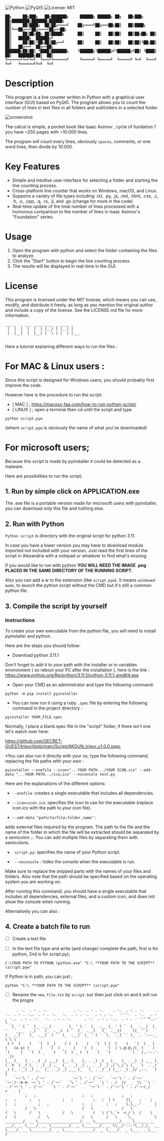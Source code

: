 ![Python](https://img.shields.io/badge/Python-3.x-blue)
![PyQt5](https://img.shields.io/badge/GUI-PyQt5-green)
![License: MIT](https://img.shields.io/badge/License-MIT-yellow)

```
██╗     ██╗███╗   ██╗███████╗     ██████╗ ██████╗ ██╗   ██╗███╗   ██╗████████╗███████╗██████╗ 
██║     ██║████╗  ██║██╔════╝    ██╔════╝██╔═══██╗██║   ██║████╗  ██║╚══██╔══╝██╔════╝██╔══██╗
██║     ██║██╔██╗ ██║█████╗      ██║     ██║   ██║██║   ██║██╔██╗ ██║   ██║   █████╗  ██████╔╝
██║     ██║██║╚██╗██║██╔══╝      ██║     ██║   ██║██║   ██║██║╚██╗██║   ██║   ██╔══╝  ██╔══██╗
███████╗██║██║ ╚████║███████╗    ╚██████╗╚██████╔╝╚██████╔╝██║ ╚████║   ██║   ███████╗██║  ██║
╚══════╝╚═╝╚═╝  ╚═══╝╚══════╝     ╚═════╝ ╚═════╝  ╚═════╝ ╚═╝  ╚═══╝   ╚═╝   ╚══════╝╚═╝  ╚═╝
```

# Description

This program is a line counter written in Python with a graphical user interface (GUI) based on PyQt5. The program allows you to count the number of lines in text files in all folders and subfolders in a selected folder.


![screenshot](https://user-images.githubusercontent.com/92639080/233869398-2340f6df-4e78-4a7a-b2e4-e84be2441aef.png)

The calcul is simple, a pocket book like Isaac Asimov , cycle of fundation 1 you have ~250 pages with ~10.000 lines.

The program will count every lines, obviously `spaces`, comments, or one word lines, then divide by 10.000.


# Key Features

- Simple and intuitive user interface for selecting a folder and starting the line counting process.
- Cross-platform line counter that works on Windows, macOS, and Linux.
- Supports a variety of file types including .txt, .py, .js, .md, .html, .css, .c, .h, .o, .cpp, .q, .rs, .jl, and .go (change for more in the code)
- Real-time update of the total number of lines processed with a humorous comparison to the number of lines in Isaac Asimov's "Foundation" series.

# Usage

1. Open the program with python and select the folder containing the files to analyze.
2. Click the "Start" button to begin the line counting process.
3. The results will be displayed in real-time in the GUI.

# License

This program is licensed under the MIT license, which means you can use, modify, and distribute it freely, as long as you mention the original author and include a copy of the license. See the LICENSE.md file for more information.



```
___ _  _ ___ ____ ____ _ ____ _    
 |  |  |  |  |  | |__/ | |__| |    
 |  |__|  |  |__| |  \ | |  | |___ 
                                   
```

Here a tutorial explaning different ways to run the files :


# For **MAC** & **Linux** users :

Since this script is designed for Windows users, you should probably first improve the code.

However here is the procedure to run the script:

* [ MAC ] ; https://macosx-faq.com/how-to-run-python-script/
* [ LINUX ] ; open a terminal then cd until the script and type

```
python script.pyw
```
(where `script.pyw` is obviously the name of what you've downloaded)


# For microsoft users;

Because this script is made by pyinstaller it could be detected as a malware.

Here are possibilities to run the script; 

## 1. Run by simple click on APPLICATION.exe

The .exe file is a portable version made for microsoft users with pyinstaller, you can download only this file and nothing else.


## 2. Run with Python

`Python script` is directory with the original script for python 3.11. 

In case you have a lower version you may have to download module imported not included with your version. 
Just read the first lines of the script in Alexandria with a notepad or whatever to find what's missing.

If you would like to run with python **YOU WILL NEED THE IMAGE .png PLACED IN THE SAME DIRECTORY OF THE RUNNING SCRIPT**.

Also you can add a w to the extension (like `script.pyw`). It means `windowed mode`, to launch the python script without the CMD but it's still a common python file.


## 3. Compile the script by yourself 

### Instructions 

To create your own executable from the python file, you will need to install pyinstaller and python. 

Here are the steps you should follow:

* Download python 3.11.1

Don't forget to add it to your path with the installer or in variables environment ( so reboot your PC after the installation ), here is the link : https://www.python.org/ftp/python/3.11.1/python-3.11.1-amd64.exe

* Open your CMD as an administrator and type the following command:

```
python -m pip install pyinstaller
```

* You can now run it using a ruby `.spec` file by entering the following command in the project directory : 
```
pyinstaller YOUR_FILE.spec

```
Normally, I place a blank.spec file in the "script" folder, if there isn't one let's watch over here:

https://github.com/SECRET-GUEST/trieur/blob/main/Script/AKOUN_trieur_v1.0.0.spec

*You can also run it directly with your os, type the following command, replacing the file paths with your own :

```
pyinstaller --onefile --icon="...YOUR PATH.../YOUR ICON.ico" --add-data "...YOUR PATH.../ico;ico" --noconsole test.py

```

Here are the explanations of the different options:

- `--onefile` :creates a single executable that includes all dependencies.

- `--icon=icon.ico` :specifies the icon to use for the executable (replace icon.ico with the path to your icon file).

- `--add-data "path/to/file;folder_name"` :

adds external files required by the program. The path to the file and the name of the folder in which the file will be extracted should be separated by a semicolon `;`. You can add multiple files by separating them with semicolons.

- ` script.py`: specifies the name of your Python script.

- ` --noconsole` : hides the console when the executable is run.


Make sure to replace the snipped parts with the names of your files and folders. Also note that the path should be specified based on the operating system you are working on.

After running this command, you should have a single executable that includes all dependencies, external files, and a custom icon, and does not show the console when running.

Alternatively you can also :

## 4. Create a batch file to run 

- [ ] Create a text file

- [ ] In the text file type and write (and change/ complete the path, first is for python, 2nd is for script.py);

```
C:\YOUR PATH TO PYTHON \python.exe" "C:\ **YOUR PATH TO THE SCRIPT** \script.pyw"
```

If Python is in path, you can just ; 

```
python "C:\ **YOUR PATH TO THE SCRIPT** \script.pyw"
```

- [ ] Rename the `new_file.txt` by `script.bat` then just click on and it will run the progra

```
     _ ._  _ , _ ._            _ ._  _ , _ ._    _ ._  _ , _ ._      _ ._  _ , _ .__  _ , _ ._   ._  _ , _ ._   _ , _ ._   .---.  _ ._   _ , _ .__  _ , _ ._   ._  _ , _ ._      _ ._  _ , _ .__  _ , _ . .---<__. \ _
   (_ ' ( `  )_  .__)        (_ ' ( `  )_  .__ (_ ' ( `  )_  .__)  (_ '    ___   ._( `  )_  .__)  ( `  )_  .__)   )_  .__)/     \(_ ' (    )_  ._( `  )_  .__)  ( `  )_  .__)  (_ ' ( `  )_  ._( `` )_  . `---._  \ \ \
 ( (  (    )   `)  ) _)    ( (  (    )   `)  ) (  (    )   `)  ) _ (  (   (o o) )     )   `)  ) _    )   `)  ) _    `)  ) \.@-@./(  (    )   `)     )   `)  ) _    )   `)  ) _ (  (    )   `)         `) ` ),----`- `.))  
(__ (_   (_ . _) _) ,__)  (__ (_   (_ . _) _) _ (_   (_ . _) _) ,__ (_   (  V  ) _) (_ . _) _) ,_  (_ . _) _) ,_ . _) _) ,/`\_/`\ (_   (  . _) _) (_ . _) _) ,_  (_ . _) _) ,__ (_   (_ . _) _) (__. _) _)/ ,--.   )  |
    `~~`\ ' . /`~~`           `~~`\ ' . /`~~`   `~~`\ ' . /`~~`     `~~`/--m-m- ~~`\ ' . /`~~`   `\ ' . /`~~`  `\ ' . /  //  _  \\ ``\ '  . /`~~`\ ' . /`~~`   `\ ' . /`~~`     `~~`\ ' . /`~~`\ ' . /`~~/_/    >     |
         ;   ;                     ;   ;             ;   ;               ;   ;      ;   ;          ;   ;         ;   ;  | \     )|_   ;    ;      ;   ;          ;   ;               ;   ;      ;   ;    |,\__-'      |
         /   \                     /   \             /   \               /   \      /   \          /   \         /   \ /`\_`>  <_/ \  /    \      /   \          /   \               /   \      /   \     \__         \
________/_ __ \___________________/_ __ \___________/_ __ \______ __ ___/_ __ \____/_ __ \________/_ __ \_______/_ __ \\__/'---'\__/_/_  __ \____/_ __ \________/_ __ \_____ _______/_ __ \____/_ __ \____ __\___      )
```

